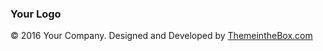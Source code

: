 ### Your Logo
© 2016 Your Company. Designed and Developed by [ThemeintheBox.com](http://www.themeinthebox.com)